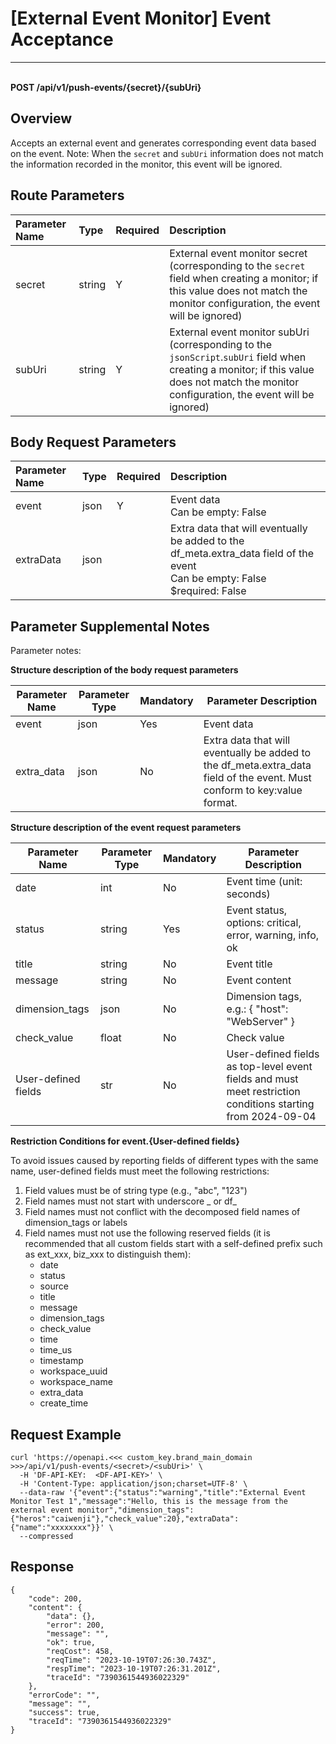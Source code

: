 # [External Event Monitor] Event Acceptance

---

<br />**POST /api/v1/push-events/{secret}/{subUri}**

## Overview
Accepts an external event and generates corresponding event data based on the event.
Note: When the `secret` and `subUri` information does not match the information recorded in the monitor, this event will be ignored.



## Route Parameters

| Parameter Name        | Type     | Required   | Description              |
|:-------------------|:-------|:-----|:----------------|
| secret | string | Y | External event monitor secret (corresponding to the `secret` field when creating a monitor; if this value does not match the monitor configuration, the event will be ignored)<br> |
| subUri | string | Y | External event monitor subUri (corresponding to the `jsonScript`.`subUri` field when creating a monitor; if this value does not match the monitor configuration, the event will be ignored)<br> |


## Body Request Parameters

| Parameter Name        | Type     | Required   | Description              |
|:-------------------|:-------|:-----|:----------------|
| event | json | Y | Event data<br>Can be empty: False <br> |
| extraData | json |  | Extra data that will eventually be added to the df_meta.extra_data field of the event<br>Can be empty: False <br>$required: False <br> |

## Parameter Supplemental Notes

Parameter notes:

**Structure description of the body request parameters**

| Parameter Name                | Parameter Type     | Mandatory    | Parameter Description  | 
|-----------------------|----------|----------|----------|
|event                  |   json       |   Yes        |   Event data |
|extra_data             |   json       |   No        |   Extra data that will eventually be added to the df_meta.extra_data field of the event. Must conform to key:value format. |

**Structure description of the event request parameters**

| Parameter Name                | Parameter Type     | Mandatory    | Parameter Description  | 
|-----------------------|----------|----------|----------|
|date           |   int     |   No        |   Event time (unit: seconds) |
|status           |   string     |   Yes        |   Event status, options: critical, error, warning, info, ok |
|title            |   string     |   No        |   Event title |
|message          |   string     |   No        |   Event content |
|dimension_tags   |   json       |   No        |   Dimension tags, e.g.: { "host": "WebServer" } |
|check_value      |   float      |   No        |   Check value |
|User-defined fields      |   str      |   No        |   User-defined fields as top-level event fields and must meet restriction conditions starting from 2024-09-04 |


**Restriction Conditions for event.{User-defined fields}**

To avoid issues caused by reporting fields of different types with the same name, user-defined fields must meet the following restrictions:

1. Field values must be of string type (e.g., "abc", "123")  
2. Field names must not start with underscore _ or df_  
3. Field names must not conflict with the decomposed field names of dimension_tags or labels  
3. Field names must not use the following reserved fields (it is recommended that all custom fields start with a self-defined prefix such as ext_xxx, biz_xxx to distinguish them):  
    - date  
    - status  
    - source  
    - title  
    - message  
    - dimension_tags  
    - check_value  
    - time  
    - time_us  
    - timestamp  
    - workspace_uuid  
    - workspace_name  
    - extra_data  
    - create_time  



## Request Example
```shell
curl 'https://openapi.<<< custom_key.brand_main_domain >>>/api/v1/push-events/<secret>/<subUri>' \
  -H 'DF-API-KEY:  <DF-API-KEY>' \
  -H 'Content-Type: application/json;charset=UTF-8' \
  --data-raw '{"event":{"status":"warning","title":"External Event Monitor Test 1","message":"Hello, this is the message from the external event monitor","dimension_tags":{"heros":"caiwenji"},"check_value":20},"extraData":{"name":"xxxxxxxx"}}' \
  --compressed
```




## Response
```shell
{
    "code": 200,
    "content": {
        "data": {},
        "error": 200,
        "message": "",
        "ok": true,
        "reqCost": 458,
        "reqTime": "2023-10-19T07:26:30.743Z",
        "respTime": "2023-10-19T07:26:31.201Z",
        "traceId": "7390361544936022329"
    },
    "errorCode": "",
    "message": "",
    "success": true,
    "traceId": "7390361544936022329"
} 
```